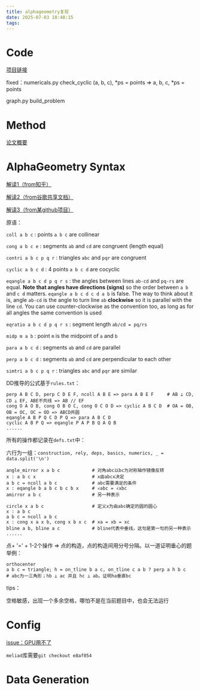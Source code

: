 ```yaml
---
title: alphageometry复现
date: 2025-07-03 18:48:15
tags:
---
```




# Code

[项目链接](https://github.com/google-deepmind/alphageometry)

fixed：numericals.py	check_cyclic	(a, b, c), *ps = points => a, b, c, *ps = points

graph.py	build_problem

# Method

[论文概要](https://zhuanlan.zhihu.com/p/679166024)



# AlphaGeometry Syntax

[解读1（from知乎）](https://www.zhihu.com/question/640049082)

[解读2（from谷歌共享文档）](https://docs.google.com/document/d/1K4QspqnGFCJ9hpFyPUvaJXE7SAWbt3XRBBtyXzGhsOo/edit?tab=t.0)

[解读3（from某github项目）](https://github.com/tpgh24/ag4masses?tab=readme-ov-file#the-problem-definition-language)



原语：

`coll a b c` : points `a b c` are collinear

`cong a b c e` : segments `ab` and `cd` are congruent (length equal)

`contri a b c p q r` : triangles `abc` and `pqr` are congruent

`cyclic a b c d` : 4 points `a b c d` are cocyclic

`eqangle a b c d p q r s` : the angles between lines `ab-cd` and `pq-rs` are equal. **Note that angles have directions (signs)** so the order between `a b` and `c d` matters. `eqangle a b c d c d a b` is false. The way to think about it is, angle `ab-cd` is the angle to turn line `ab` **clockwise** so it is parallel with the line `cd`. You can use counter-clockwise as the convention too, as long as for all angles the same convention is used

`eqratio a b c d p q r s` : segment length `ab/cd = pq/rs`

`midp m a b` : point `m` is the midpoint of `a` and `b`

`para a b c d` : segments `ab` and `cd` are parallel

`perp a b c d` : segments `ab` and `cd` are perpendicular to each other

`simtri a b c p q r` : triangles `abc` and `pqr` are similar



DD推导的公式基于`rules.txt`：

```
perp A B C D, perp C D E F, ncoll A B E => para A B E F		# AB ⊥ CD, CD ⊥ EF, ABE不共线 => AB // EF
cong O A O B, cong O B O C, cong O C O D => cyclic A B C D	# OA = OB, OB = OC, OC = OD => ABCD共圆
eqangle A B P Q C D P Q => para A B C D
cyclic A B P Q => eqangle P A P B Q A Q B
......
```

所有的操作都记录在`defs.txt`中：

六行为一组：`construction, rely, deps, basics, numerics, _ = data.split('\n')`

```
angle_mirror x a b c			# 对角abc以bc为对称轴作镜像反转
x : a b c x						# x由abcx决定
a b c = ncoll a b c				# abc需要满足的条件
x : eqangle b a b c b c b x		# ∠abc = ∠xbc
amirror a b c					# 另一种表示

circle x a b c					# 定义x为由abc确定的圆的圆心
x : a b c
a b c = ncoll a b c
x : cong x a x b, cong x b x c	# xa = xb = xc
bline a b, bline a c			# bline代表中垂线，这句是第一句的另一种表示
......
```

点+ '=' + 1-2个操作 => 点的构造，点的构造间用分号分隔。以一道证明垂心的题举例：

```
orthocenter
a b c = triangle; h = on_tline b a c, on_tline c a b ? perp a h b c
# abc为一三角形；hb ⊥ ac 并且 hc ⊥ ab。证明ha垂直bc
```

tips：

空格敏感，出现一个多余空格，哪怕不是在当前题目中，也会无法运行

# Config

[issue：GPU用不了](https://github.com/google-deepmind/alphageometry/issues/101)

`meliad`库需要`git checkout e8af054`



# Data Generation

